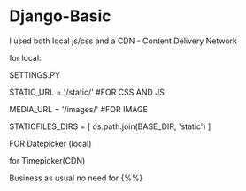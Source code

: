 # Django-Basic


I used both local js/css and a CDN - Content Delivery Network


for local:

SETTINGS.PY

STATIC_URL = '/static/' #FOR CSS AND JS

MEDIA_URL = '/images/' #FOR IMAGE

STATICFILES_DIRS = [
    os.path.join(BASE_DIR, 'static')
]


FOR Datepicker (local)

<link rel="stylesheet" type="text/css" href="{% static 'css/jquery-ui.min.css' %}">
		<!--JQuery-->
		<script src="{% static 'js/jQuery-3.5.0.min.js' %}"></script>
		<!--JQuery UI-->
		<script src="{% static 'js/jquery-ui.min.js' %}"></script>


for Timepicker(CDN)

Business as usual no need for {%%}


